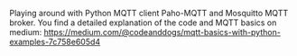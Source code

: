 Playing around with Python MQTT client Paho-MQTT and Mosquitto MQTT broker. You find a detailed explanation of the code and MQTT basics on medium: https://medium.com/@codeanddogs/mqtt-basics-with-python-examples-7c758e605d4
